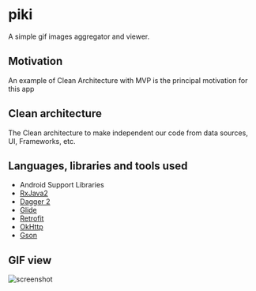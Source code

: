 # piki
A simple gif images aggregator and viewer.

## Motivation

An example of Clean Architecture with MVP is the principal motivation for this app

Clean architecture
------------

The Clean architecture to make independent our code from data sources, UI, Frameworks, etc.

## Languages, libraries and tools used

* Android Support Libraries
* [RxJava2](https://github.com/ReactiveX/RxJava/wiki/What's-different-in-2.0)
* [Dagger 2](https://github.com/google/dagger)
* [Glide](https://github.com/bumptech/glide)
* [Retrofit](http://square.github.io/retrofit/)
* [OkHttp](http://square.github.io/okhttp/)
* [Gson](https://github.com/google/gson)

GIF view
--------
![screenshot](screenshot.gif "gif")

